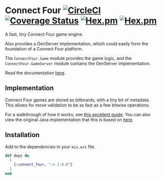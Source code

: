 # Connect Four [![CircleCI](https://img.shields.io/circleci/build/github/rjdellecese/connect_four)](https://circleci.com/gh/rjdellecese/connect_four) [![Coverage Status](https://coveralls.io/repos/github/rjdellecese/connect_four/badge.svg?branch=master)](https://coveralls.io/github/rjdellecese/connect_four?branch=master) [![Hex.pm](https://img.shields.io/hexpm/v/connect_four)](https://hex.pm/packages/connect_four) [![Hex.pm](https://img.shields.io/hexpm/l/connect_four)](https://github.com/rjdellecese/connect_four/blob/master/LICENSE)

A fast, tiny Connect Four game engine.

Also provides a GenServer implementation, which could easily form the foundation
of a Connect Four platform.

The `ConnectFour.Game` module provides the game logic, and the
`ConnectFour.GameServer` module contains the GenServer implementation.

Read the documentation [here](https://hexdocs.pm/connect_four).

## Implementation

Connect Four games are stored as bitboards, with a tiny bit of metadata. This
allows for move validation to be as fast as a few bitwise operations.

For a walkthrough of how it works, see
[this excellent guide](https://tromp.github.io/c4/Connect4.java). You can also
view the original Java implementation that this is based on
[here](https://tromp.github.io/c4/Connect4.java).

## Installation

Add to the dependencies in your `mix.exs` file.

```elixir
def deps do
  [
    {:connect_four, "~> 1.0.0"}
  ]
end
```
